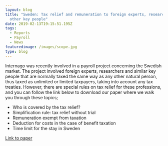 ```yaml
---
layout: blog
title: "Sweden: Tax relief and remuneration to foreign experts, researchers or
  other key people"
date: 2019-02-13T19:15:51.195Z
tags:
  - Reports
  - Payroll
  - News
featuredimage: /images/scope.jpg
type: blog
---
```

Internago was recently involved in a payroll project concerning the Swedish market. The project involved foreign experts, researchers and similar key people that are normally taxed the same way as any other natural person, thus taxed as unlimited or limited taxpayers, taking into account any tax treaties. However, there are special rules on tax relief for these professions, and you can follow the link below to download our paper where we walk you through these topics;

* Who is covered by the tax relief?
* Simplification rule: tax relief without trial
* Remuneration exempt from taxation
* Deduction for costs in the case of benefit taxation
* Time limit for the stay in Sweden

[Link to paper](https://www.internago.com/wp-content/uploads/2019/02/Remuneration-to-foreign-experts-researchers-or-other-key-people_EN.pdf)